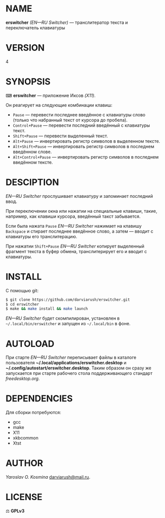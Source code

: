 # NAME

**erswitcher** _(EN—RU Switcher)_ — транслитератор текста и переключатель клавиатуры

# VERSION

4

# SYNOPSIS

⌨ **erswitcher** — приложение Иксов _(X11)_.

Он реагирует на следующие комбинации клавиш:

* `Pause` — перевести последнее введённое с клавиатуры слово (только что набранный текст от курсора до пробела).
* `Control+Pause` — перевести последний введённый с клавиатуры текст.
* `Shift+Pause` — перевести выделенный текст.
* `Alt+Pause` — инвертировать регистр символов в выделенном тексте.
* `Alt+Shift+Pause` — инвертировать регистр символов в последнем введённом слове.
* `Alt+Control+Pause` — инвертировать регистр символов в последнем введённом тексте.

# DESCIPTION

_EN—RU Switcher_ прослушивает клавиатуру и запоминает последний ввод.

При переключении окна или нажатии на специальные клавиши, такие, например, как клавиши курсора, введённый такст забывается.

Если была нажата `Pause` _EN—RU Switcher_ нажимает на клавишу `Backspace` и стирает последнее введённое слово, а затем — вводит с клавиатуры его транслитерацию.

При нажатии `Shift+Pause` _EN—RU Switcher_ копирует выделенный фрагмент текста в буфер обмена, транслитерирует его и вводит с клавиатуры.

# INSTALL

С помощью git:

```sh
$ git clone https://github.com/darviarush/erswitcher.git
$ cd erswitcher
$ make && make install && make launch
```

_EN—RU Switcher_ будет скомпилирован, установлен в `~/.local/bin/erswitcher` и запущен из `~/.local/bin` в фоне.

# AUTOLOAD

При старте _EN—RU Switcher_ переписывает файлы в каталоге пользователя **~/.local/applications/erswitcher.desktop** и **~/.config/autostart/erswitcher.desktop**. Таким образом он сразу же запускается при старте рабочего стола поддерживающего стандарт _freedesktop.org_.

# DEPENDENCIES

Для сборки потребуются:

* gcc
* make
* X11
* xkbcommon
* Xtst

# AUTHOR

_Yaroslav O. Kosmina_ <darviarush@mail.ru>.

# LICENSE

⚖ **GPLv3**
